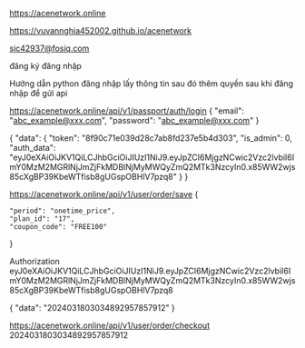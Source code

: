 https://acenetwork.online

<!--  -->

https://vuvannghia452002.github.io/acenetwork

<!--  -->

sjc42937@fosiq.com

<!--  -->

đăng ký
đăng nhập

Hướng dẫn python đăng nhập lấy thông tin sau đó thêm quyền sau khi đăng nhập để gửi api

https://acenetwork.online/api/v1/passport/auth/login
{
"email": "abc_example@xxx.com",
"password": "abc_example@xxx.com"
}

{
"data": {
"token": "8f90c71e039d28c7ab8fd237e5b4d303",
"is_admin": 0,
"auth_data": "eyJ0eXAiOiJKV1QiLCJhbGciOiJIUzI1NiJ9.eyJpZCI6MjgzNCwic2Vzc2lvbiI6ImY0MzM2MGRlNjJmZjFkMDBlNjMyMWQyZmQ2MTk3NzcyIn0.x85WW2wjs85cXgBP39KbeWTfisb8gUGspOBHlV7pzq8"
}
}

https://acenetwork.online/api/v1/user/order/save
{

    "period": "onetime_price",
    "plan_id": "17",
    "coupon_code": "FREE100"

}

Authorization
eyJ0eXAiOiJKV1QiLCJhbGciOiJIUzI1NiJ9.eyJpZCI6MjgzNCwic2Vzc2lvbiI6ImY0MzM2MGRlNjJmZjFkMDBlNjMyMWQyZmQ2MTk3NzcyIn0.x85WW2wjs85cXgBP39KbeWTfisb8gUGspOBHlV7pzq8

{
"data": "2024031803034892957857912"
}

https://acenetwork.online/api/v1/user/order/checkout
2024031803034892957857912
